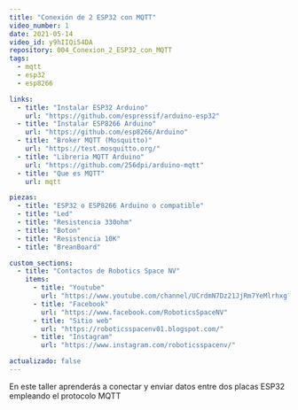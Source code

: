 ```yaml
---
title: "Conexión de 2 ESP32 con MQTT"
video_number: 1
date: 2021-05-14
video_id: y9hIIQi54DA
repository: 004_Conexion_2_ESP32_con_MQTT
tags:
  - mqtt
  - esp32
  - esp8266

links:
  - title: "Instalar ESP32 Arduino"
    url: "https://github.com/espressif/arduino-esp32"
  - title: "Instalar ESP8266 Arduino"
    url: "https://github.com/esp8266/Arduino"
  - title: "Broker MQTT (Mosquitto)"
    url: "https://test.mosquitto.org/"
  - title: "Libreria MQTT Arduino"
    url: "https://github.com/256dpi/arduino-mqtt"
  - title: "Que es MQTT"
    url: mqtt

piezas:
  - title: "ESP32 o ESP8266 Arduino o compatible"
  - title: "Led"
  - title: "Resistencia 330ohm"
  - title: "Boton"
  - title: "Resistencia 10K"
  - title: "BreanBoard"

custom_sections:
  - title: "Contactos de Robotics Space NV"
    items:
      - title: "Youtube"
        url: "https://www.youtube.com/channel/UCrdmN7Dz21JjRm7YeMlrhxg?sub_confirmation=1"
      - title: "Facebook"
        url: "https://www.facebook.com/RoboticsSpaceNV"
      - title: "Sitio web"
        url: "https://roboticsspacenv01.blogspot.com/"
      - title: "Instagram"
        url: "https://www.instagram.com/roboticsspacenv/"

actualizado: false
---
```


En este taller aprenderás a conectar y enviar datos entre dos placas ESP32 empleando el protocolo MQTT
